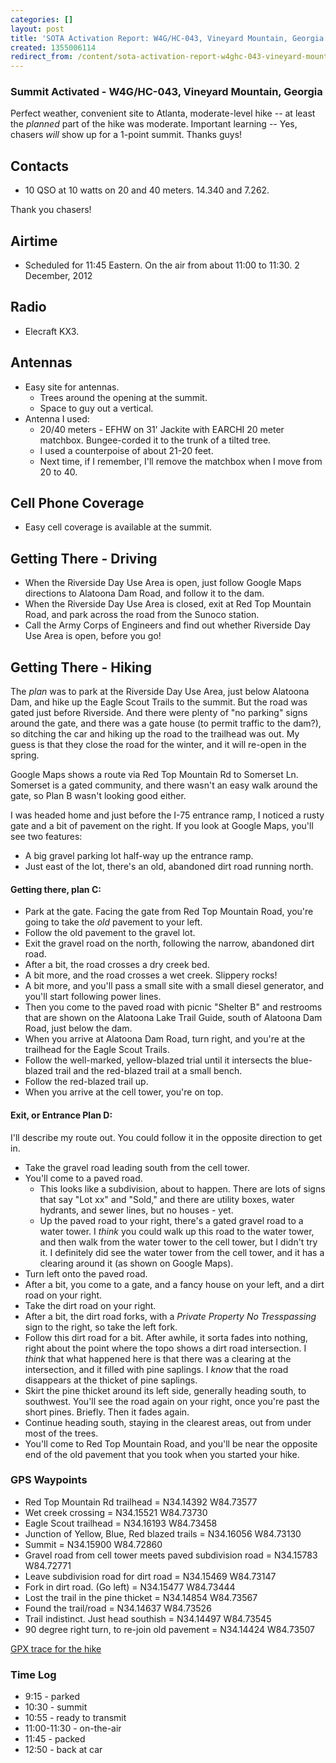 ```yaml
---
categories: []
layout: post
title: 'SOTA Activation Report: W4G/HC-043, Vineyard Mountain, Georgia'
created: 1355006114
redirect_from: /content/sota-activation-report-w4ghc-043-vineyard-mountain-georgia
---
```

### Summit Activated -  W4G/HC-043, Vineyard Mountain, Georgia
Perfect weather, convenient site to Atlanta, moderate-level hike -- at least the *planned* part of the hike was moderate.  Important learning -- Yes, chasers *will* show up for a 1-point summit.  Thanks guys!

## Contacts ##
* 10 QSO at 10 watts on 20 and 40 meters.  14.340 and 7.262.

Thank you chasers!

## Airtime ##
* Scheduled for 11:45 Eastern.  On the air from about 11:00 to 11:30.  2 December, 2012

## Radio ##
* Elecraft KX3.

## Antennas ##
* Easy site for antennas.
    * Trees around the opening at the summit.
    * Space to guy out a vertical.
* Antenna I used:
    * 20/40 meters - EFHW on 31' Jackite with EARCHI 20 meter matchbox. Bungee-corded it to the trunk of a tilted tree.
    * I used a counterpoise of about 21-20 feet.
    * Next time, if I remember, I'll remove the matchbox when I move from 20 to 40.
    
## Cell Phone Coverage ##
* Easy cell coverage is available at the summit.

## Getting There - Driving ##
* When the Riverside Day Use Area is open, just follow Google Maps directions to Alatoona Dam Road, and follow it to the dam.
* When the Riverside Day Use Area is closed, exit at Red Top Mountain Road, and park across the road from the Sunoco station.
* Call the Army Corps of Engineers and find out whether Riverside Day Use Area is open, before you go!

## Getting There - Hiking ##
The *plan* was to park at the Riverside Day Use Area, just below Alatoona Dam, and hike up the Eagle Scout Trails to the summit.  But the road was gated just before  Riverside.  And there were plenty of "no parking" signs around the gate, and there was a gate house (to permit traffic to the dam?), so ditching the car and hiking up the road to the trailhead was out.  My guess is that they close the road for the winter, and it will re-open in the spring.

Google Maps shows a route via Red Top Mountain Rd to Somerset Ln.  Somerset is a gated community, and there wasn't an easy walk around the gate, so Plan B wasn't looking good either.

I was headed home and just before the I-75 entrance ramp, I noticed a rusty gate and a bit of pavement on the right.  If you look at Google Maps, you'll see two features:
* A big gravel parking lot half-way up the entrance ramp.
* Just east of the lot, there's an old, abandoned dirt road running north.

#### Getting there, plan C:
* Park at the gate.  Facing the gate from Red Top Mountain Road, you're going to take the *old* pavement to your left.
* Follow the old pavement to the gravel lot.
* Exit the gravel road on the north, following the narrow, abandoned dirt road.
* After a bit, the road crosses a dry creek bed.
* A bit more, and the road crosses a wet creek.  Slippery rocks!
* A bit more, and you'll pass a small site with a small diesel generator, and you'll start following power lines.
* Then you come to the paved road with picnic "Shelter B" and restrooms that are shown on the Alatoona Lake Trail Guide, south of Alatoona Dam Road, just below the dam.
* When you arrive at Alatoona Dam Road, turn right, and you're at the trailhead for the Eagle Scout Trails.
* Follow the well-marked, yellow-blazed trial until it intersects the blue-blazed trail and the red-blazed trail at a small bench.
* Follow the red-blazed trail up.
* When you arrive at the cell tower, you're on top.

#### Exit, or Entrance Plan D:
I'll describe my route out.  You could follow it in the opposite direction to get in.

* Take the gravel road leading south from the cell tower.
* You'll come to a paved road.  
    * This looks like a subdivision, about to happen.  There are lots of signs that say "Lot xx" and "Sold," and there are utility boxes, water hydrants, and sewer lines, but no houses - yet.
    * Up the paved road to your right, there's a gated gravel road to a water tower.  I *think* you could walk up this road to the water tower, and then walk from the water tower to the cell tower, but I didn't try it.  I definitely did see the water tower from the cell tower, and it has a clearing around it (as shown on Google Maps).
* Turn left onto the paved road.
* After a bit, you come to a gate, and a fancy house on your left, and a dirt road on your right.
* Take the dirt road on your right.
* After a bit, the dirt road forks, with a *Private Property No Tresspassing* sign to the right, so take the left fork.
* Follow this dirt road for a bit.  After awhile, it sorta fades into nothing, right about the point where the topo shows a dirt road intersection.  I *think* that what happened here is that there was a clearing at the intersection, and it filled with pine saplings.  I *know* that the road disappears at the thicket of pine saplings.
* Skirt the pine thicket around its left side, generally heading south, to southwest.  You'll see the road again on your right, once you're past the short pines.  Briefly.  Then it fades again.
* Continue heading south, staying in the clearest areas, out from under most of the trees.  
* You'll come to Red Top Mountain Road, and you'll be near the opposite end of the old pavement that you took when you started your hike.


### GPS Waypoints ###
* Red Top Mountain Rd trailhead = N34.14392 W84.73577
* Wet creek crossing = N34.15521 W84.73730
* Eagle Scout trailhead = N34.16193 W84.73458
* Junction of Yellow, Blue, Red blazed trails = N34.16056 W84.73130
* Summit = N34.15900 W84.72860
* Gravel road from cell tower meets paved subdivision road = N34.15783 W84.72771
* Leave subdivision road for dirt road = N34.15469 W84.73147
* Fork in dirt road. (Go left) = N34.15477 W84.73444
* Lost the trail in the pine thicket = N34.14854 W84.73567
* Found the trail/road = N34.14637 W84.73526
* Trail indistinct.  Just head southish = N34.14497 W84.73545
* 90 degree right turn, to re-join old pavement = N34.14424 W84.73507

[GPX trace for the hike](/files/SOTA%20Vineyard%20Mtn%20Track.GPX)

### Time Log ###
* 9:15 - parked
* 10:30 - summit
* 10:55 - ready to transmit
* 11:00-11:30 - on-the-air
* 11:45 - packed
* 12:50 - back at car
